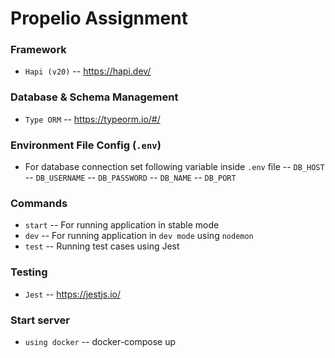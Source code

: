 # Propelio Assignment

### Framework
- `Hapi (v20)`
-- https://hapi.dev/

### Database & Schema Management
- `Type ORM`
-- https://typeorm.io/#/

### Environment File Config (`.env`)
- For database connection set following variable inside `.env` file
-- `DB_HOST`
-- `DB_USERNAME`
-- `DB_PASSWORD`
-- `DB_NAME`
-- `DB_PORT`

### Commands
- `start`
-- For running application in stable mode
- `dev`
-- For running application in `dev mode` using `nodemon`
- `test`
-- Running test cases using Jest 

### Testing
- `Jest`
-- https://jestjs.io/

### Start server
- `using docker`
-- docker-compose up

